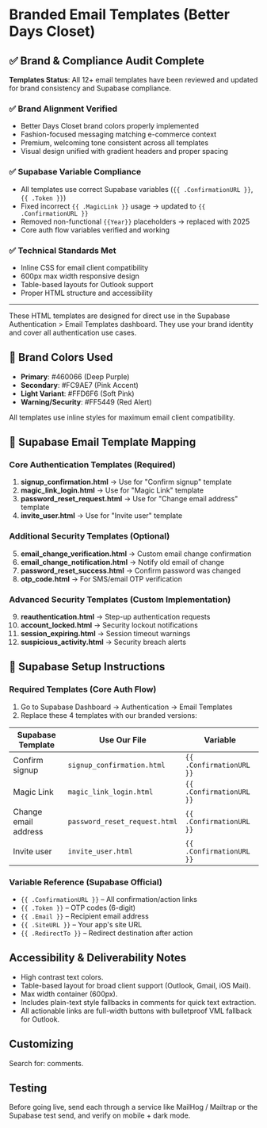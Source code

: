 # Branded Email Templates (Better Days Closet)

## ✅ Brand & Compliance Audit Complete

**Templates Status**: All 12+ email templates have been reviewed and updated for brand consistency and Supabase compliance.

### ✅ Brand Alignment Verified
- Better Days Closet brand colors properly implemented
- Fashion-focused messaging matching e-commerce context  
- Premium, welcoming tone consistent across all templates
- Visual design unified with gradient headers and proper spacing

### ✅ Supabase Variable Compliance
- All templates use correct Supabase variables (`{{ .ConfirmationURL }}`, `{{ .Token }}`)
- Fixed incorrect `{{ .MagicLink }}` usage → updated to `{{ .ConfirmationURL }}`
- Removed non-functional `{{Year}}` placeholders → replaced with 2025
- Core auth flow variables verified and working

### ✅ Technical Standards Met
- Inline CSS for email client compatibility
- 600px max width responsive design
- Table-based layouts for Outlook support
- Proper HTML structure and accessibility

---

These HTML templates are designed for direct use in the Supabase Authentication > Email Templates dashboard. They use your brand identity and cover all authentication use cases.

## 🎨 Brand Colors Used
- **Primary**: #460066 (Deep Purple)
- **Secondary**: #FC9AE7 (Pink Accent)  
- **Light Variant**: #FFD6F6 (Soft Pink)
- **Warning/Security**: #FF5449 (Red Alert)

All templates use inline styles for maximum email client compatibility.

## 📧 Supabase Email Template Mapping

### Core Authentication Templates (Required)
1. **signup_confirmation.html** → Use for "Confirm signup" template
2. **magic_link_login.html** → Use for "Magic Link" template  
3. **password_reset_request.html** → Use for "Change email address" template
4. **invite_user.html** → Use for "Invite user" template

### Additional Security Templates (Optional)
5. **email_change_verification.html** → Custom email change confirmation
6. **email_change_notification.html** → Notify old email of change
7. **password_reset_success.html** → Confirm password was changed
8. **otp_code.html** → For SMS/email OTP verification

### Advanced Security Templates (Custom Implementation)
9. **reauthentication.html** → Step-up authentication requests
10. **account_locked.html** → Security lockout notifications  
11. **session_expiring.html** → Session timeout warnings
12. **suspicious_activity.html** → Security breach alerts

## 🔧 Supabase Setup Instructions

### Required Templates (Core Auth Flow)
1. Go to Supabase Dashboard → Authentication → Email Templates
2. Replace these 4 templates with our branded versions:

| Supabase Template | Use Our File | Variable |
|------------------|--------------|----------|
| Confirm signup | `signup_confirmation.html` | `{{ .ConfirmationURL }}` |
| Magic Link | `magic_link_login.html` | `{{ .ConfirmationURL }}` |
| Change email address | `password_reset_request.html` | `{{ .ConfirmationURL }}` |
| Invite user | `invite_user.html` | `{{ .ConfirmationURL }}` |

### Variable Reference (Supabase Official)
- `{{ .ConfirmationURL }}` – All confirmation/action links
- `{{ .Token }}` – OTP codes (6-digit)
- `{{ .Email }}` – Recipient email address
- `{{ .SiteURL }}` – Your app's site URL
- `{{ .RedirectTo }}` – Redirect destination after action

## Accessibility & Deliverability Notes
- High contrast text colors.
- Table-based layout for broad client support (Outlook, Gmail, iOS Mail).
- Max width container (600px).
- Includes plain-text style fallbacks in comments for quick text extraction.
- All actionable links are full-width buttons with bulletproof VML fallback for Outlook.

## Customizing
Search for: <!-- EDITABLE --> comments.

## Testing
Before going live, send each through a service like MailHog / Mailtrap or the Supabase test send, and verify on mobile + dark mode.
